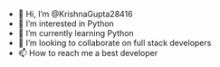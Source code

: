 - 👋 Hi, I’m @KrishnaGupta28416
- 👀 I’m interested in Python
- 🌱 I’m currently learning Python
- 💞️ I’m looking to collaborate on full stack developers
- 📫 How to reach me a best developer

<!---
KrishnaGupta28416/KrishnaGupta28416 is a ✨ special ✨ repository because its `README.md` (this file) appears on your GitHub profile.
You can click the Preview link to take a look at your changes.
--->
